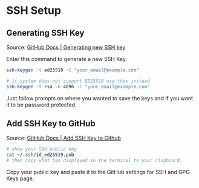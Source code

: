 # SSH Setup

## Generating SSH Key
Source: [GitHub Docs | Generating new SSH key](https://docs.github.com/en/authentication/connecting-to-github-with-ssh/generating-a-new-ssh-key-and-adding-it-to-the-ssh-agent)

Enter this command to generate a new SSH Key.
```bash
ssh-keygen -t ed25519 -C "your_email@example.com"

# if system does not support ED25519 use this instead
ssh-keygen -t rsa -b 4096 -C "your_email@example.com"
```
Just follow prompts on where you wanted to save the keys and if you want it to be password protected.

## Add SSH Key to GitHub
Source: [GitHub Docs | Add SSH Key to Github](https://docs.github.com/en/authentication/connecting-to-github-with-ssh/adding-a-new-ssh-key-to-your-github-account)

```bash
# show your SSH public key
cat ~/.ssh/id_ed25519.pub
# then copy what has displayed in the terminal to your clipboard.

```

Copy your public key and paste it to the GitHub settings for SSH and GPG Keys page.
